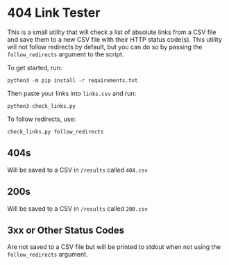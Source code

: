 # 404 Link Tester

This is a small utility that will check a list of absolute links from a CSV file and save them to a new CSV file with their HTTP status code(s). This utility will not follow redirects by default, but you can do so by passing the `follow_redirects` argument to the script.

To get started, run: 

`python3 -m pip install -r requirements.txt`

Then paste your links into `links.csv` and run: 

`python3 check_links.py`

To follow redirects, use: 

`check_links.py follow_redirects`

## 404s
Will be saved to a CSV in `/results` called `404.csv`

## 200s
Will be saved to a CSV in `/results` called `200.csv`

## 3xx or Other Status Codes
Are not saved to a CSV file but will be printed to stdout when not using the `follow_redirects` argument.